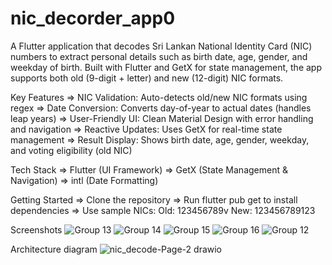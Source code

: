 # nic_decorder_app0

A Flutter application that decodes Sri Lankan National Identity Card (NIC) numbers to extract personal details such as birth date, age, gender, and weekday of birth. Built with Flutter and GetX for state management, the app supports both old (9-digit + letter) and new (12-digit) NIC formats.

Key Features
=> NIC Validation: Auto-detects old/new NIC formats using regex
=> Date Conversion: Converts day-of-year to actual dates (handles leap years)
=> User-Friendly UI: Clean Material Design with error handling and navigation
=> Reactive Updates: Uses GetX for real-time state management
=> Result Display: Shows birth date, age, gender, weekday, and voting eligibility (old NIC)

Tech Stack
=> Flutter (UI Framework)
=> GetX (State Management & Navigation)
=> intl (Date Formatting)

Getting Started
=> Clone the repository
=> Run flutter pub get to install dependencies
=> Use sample NICs:
Old: 123456789v
New: 123456789123

Screenshots
![Group 13](https://github.com/user-attachments/assets/25ff9f98-16ee-4a58-866b-119f900e04e8)
![Group 14](https://github.com/user-attachments/assets/540a4cec-730a-4974-b223-0747280d3cda)
![Group 15](https://github.com/user-attachments/assets/9247666f-f488-4e9b-bd71-cbf6b8b3356c)
![Group 16](https://github.com/user-attachments/assets/612fc16f-47d1-414c-bfdd-d252c8c91b9d)
![Group 12](https://github.com/user-attachments/assets/62ef39db-7065-4ee4-9240-a8f9c2a54df4)

Architecture diagram
![nic_decode-Page-2 drawio](https://github.com/user-attachments/assets/f3e92361-7d6e-4138-9c75-4a225c33b82c)


